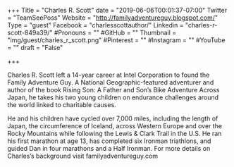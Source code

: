 +++
Title = "Charles R. Scott"
date = "2019-06-06T00:01:37-07:00"
Twitter = "TeamSeePoss"
Website = "http://familyadventureguy.blogspot.com/"
Type = "guest"
Facebook = "charlesscottauthor/"
Linkedin = "charles-r-scott-849a39/"
#Pronouns = ""
#GitHub = ""
Thumbnail = "img/guest/charles_r_scott.png"
#Pinterest = ""
#Instagram = ""
#YouTube = ""
draft = "False"

+++

Charles R. Scott left a 14-year career at Intel Corporation to found the Family Adventure Guy.  A National Geographic-featured adventurer and author of the book Rising Son: A Father and Son’s Bike Adventure Across Japan, he takes his two young children on endurance challenges around the world linked to charitable causes.

​He and his children have cycled over 7,000 miles, including the length of Japan, the circumference of Iceland, across Western Europe and over the Rocky Mountains while following the Lewis & Clark Trail in the U.S.  He ran his first marathon at age 13, has completed six Ironman triathlons, and guided Dan in four marathons and a Half Ironman. For more details on Charles’s background visit  familyadventureguy.com